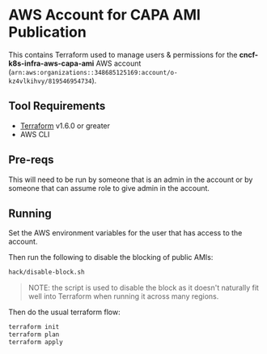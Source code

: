 # AWS Account for CAPA AMI Publication

This contains Terraform used to manage users & permissions for the **cncf-k8s-infra-aws-capa-ami** AWS account (`arn:aws:organizations::348685125169:account/o-kz4vlkihvy/819546954734`).

## Tool Requirements

* [Terraform](https://developer.hashicorp.com/terraform/downloads) v1.6.0 or greater
* AWS CLI

## Pre-reqs

This will need to be run by someone that is an admin in the account or by someone that can assume role to give admin in the account.

## Running

Set the AWS environment variables for the user that has access to the account.

Then run the following to disable the blocking of public AMIs:

```bash
hack/disable-block.sh
```

> NOTE: the script is used to disable the block as it doesn't naturally fit well into Terraform when running it across many regions.

Then do the usual terraform flow:

```bash
terraform init
terraform plan
terraform apply
```
